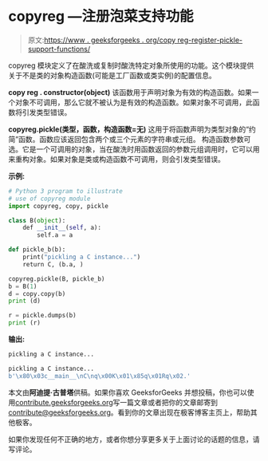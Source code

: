# copyreg —注册泡菜支持功能

> 原文:[https://www . geeksforgeeks . org/copy reg-register-pickle-support-functions/](https://www.geeksforgeeks.org/copyreg-register-pickle-support-functions/)

copyreg 模块定义了在酸洗或复制时酸洗特定对象所使用的功能。这个模块提供关于不是类的对象构造函数(可能是工厂函数或类实例)的配置信息。

**copy reg . constructor(object)**
该函数用于声明对象为有效的构造函数。如果一个对象不可调用，那么它就不被认为是有效的构造函数。如果对象不可调用，此函数将引发类型错误。

**copyreg.pickle(类型，函数，构造函数=无)**
这用于将函数声明为类型对象的“约简”函数。函数应该返回包含两个或三个元素的字符串或元组。
构造函数参数可选。它是一个可调用的对象，当在酸洗时用函数返回的参数元组调用时，它可以用来重构对象。如果对象是类或构造函数不可调用，则会引发类型错误。

**示例:**

```py
# Python 3 program to illustrate 
# use of copyreg module 
import copyreg, copy, pickle 

class B(object): 
    def __init__(self, a): 
        self.a = a 

def pickle_b(b): 
    print("pickling a C instance...") 
    return C, (b.a, ) 

copyreg.pickle(B, pickle_b) 
b = B(1) 
d = copy.copy(b) 
print (d) 

r = pickle.dumps(b) 
print (r) 
```

**输出:**

```py
pickling a C instance...

pickling a C instance...
b'\x80\x03c__main__\nC\nq\x00K\x01\x85q\x01Rq\x02.'

```

本文由**阿迪提·古普塔**供稿。如果你喜欢 GeeksforGeeks 并想投稿，你也可以使用[contribute.geeksforgeeks.org](http://contribute.geeksforgeeks.org)写一篇文章或者把你的文章邮寄到 contribute@geeksforgeeks.org。看到你的文章出现在极客博客主页上，帮助其他极客。

如果你发现任何不正确的地方，或者你想分享更多关于上面讨论的话题的信息，请写评论。